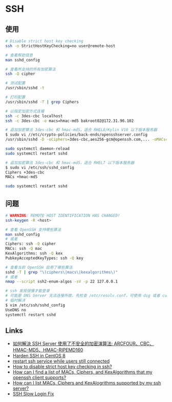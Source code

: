 # SSH

## 使用

```sh
# Disable strict host key checking
ssh -o StrictHostKeyChecking=no user@remote-host 

# 查看帮助信息
man sshd_config 

# 查看所支持的所有加密算法
ssh -Q cipher

# 测试配置
/usr/sbin/sshd -t

# 打印配置
/usr/sbin/sshd -T | grep Ciphers

# 以指定加密方式连接
ssh -c 3des-cbc localhost
ssh -c 3des-cbc -o macs=hmac-md5 bakroot02@172.31.96.102

# 追加加密算法 3des-cbc 和 hmac-md5，适合 RHEL8/Kylin V10 以下版本服务器
$ sudo vi //etc/crypto-policies/back-ends/opensshserver.config
/usr/sbin/sshd -D -oCiphers=3des-cbc,aes256-gcm@openssh.com,... -oMACs=hmac-md5,hmac-sha2-256-etm@openssh.com,...

sudo systemctl daemon-reload
sudo systemctl restart sshd

# 追加加密算法 3des-cbc 和 hmac-md5，适合 RHEL7 以下版本服务器
$ sudo vi /etc/ssh/sshd_config 
Ciphers +3des-cbc
MACs +hmac-md5

sudo systemctl restart sshd
```

## 问题

```sh
# WARNING: REMOTE HOST IDENTIFICATION HAS CHANGED!
ssh-keygen -R <host>

# 查看 OpenSSH 支持哪些算法
man sshd_config 
# 或者
Ciphers: ssh -Q cipher
MACs: ssh -Q mac
KexAlgorithms: ssh -Q kex
PubkeyAcceptedKeyTypes: ssh -Q key

# 查看当前 OpenSSH 启用了哪些算法
sshd -T | grep "\(ciphers\|macs\|kexalgorithms\)"
# 或者
nmap --script ssh2-enum-algos -sV -p 22 127.0.0.1

# ssh 发现很慢才能登录
# 可能是 DNS Server 无法连接所致，先检查 /etc/resolv.conf，可使用 dig 或者 curl 验证
# 临时解决
$ vim /etc/ssh/sshd_config
UseDNS no
systemctl restart sshd
```

## Links

- [如何解決 SSH Server 使用了不安全的加密演算法: ARCFOUR、CBC、HMAC-MD5、HMAC-RIPEMD160](http://www.vixual.net/blog/archives/64)
- [Harden SSH in CentOS 8](https://forums.centos.org/viewtopic.php?t=72948)
- [restart ssh service while users still connected](https://community.spiceworks.com/topic/2091374-restart-ssh-service-while-users-still-connected)
- [How to disable strict host key checking in ssh?](https://askubuntu.com/questions/87449/how-to-disable-strict-host-key-checking-in-ssh)
- [How can I find a list of MACs, Ciphers, and KexAlgorithms that my openssh client supports?](https://superuser.com/questions/868998/how-can-i-find-a-list-of-macs-ciphers-and-kexalgorithms-that-my-openssh-client)
- [How can I list MACs, Ciphers and KexAlogrithms supported by my ssh server?](https://serverfault.com/questions/735176/how-can-i-list-macs-ciphers-and-kexalogrithms-supported-by-my-ssh-server/735288#735288)
- [SSH Slow Login Fix](https://networklessons.com/uncategorized/ssh-slow-login-fix)
